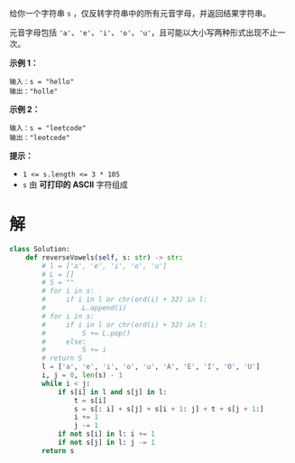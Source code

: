 给你一个字符串 `s` ，仅反转字符串中的所有元音字母，并返回结果字符串。

元音字母包括 `'a'`、`'e'`、`'i'`、`'o'`、`'u'`，且可能以大小写两种形式出现不止一次。

 

**示例 1：**

```
输入：s = "hello"
输出："holle"
```

**示例 2：**

```
输入：s = "leetcode"
输出："leotcede"
```

 

**提示：**

- `1 <= s.length <= 3 * 105`
- `s` 由 **可打印的 ASCII** 字符组成

# 解

```python
class Solution:
    def reverseVowels(self, s: str) -> str:
        # l = ['a', 'e', 'i', 'o', 'u']
        # L = []
        # S = ""
        # for i in s:
        #     if i in l or chr(ord(i) + 32) in l: 
        #         L.append(i)
        # for i in s:
        #     if i in l or chr(ord(i) + 32) in l: 
        #         S += L.pop()
        #     else: 
        #         S += i 
        # return S
        l = ['a', 'e', 'i', 'o', 'u', 'A', 'E', 'I', 'O', 'U']
        i, j = 0, len(s) - 1
        while i < j:
            if s[i] in l and s[j] in l: 
                t = s[i]
                s = s[: i] + s[j] + s[i + 1: j] + t + s[j + 1:]
                i += 1
                j -= 1
            if not s[i] in l: i += 1
            if not s[j] in l: j -= 1
        return s
```

